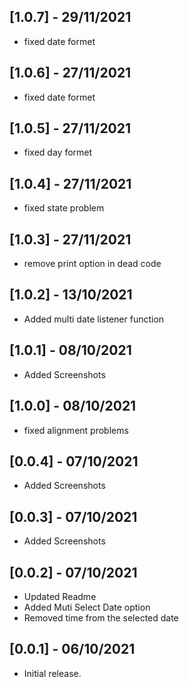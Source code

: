 ## [1.0.7] - 29/11/2021

* fixed date formet

## [1.0.6] - 27/11/2021

* fixed date formet

## [1.0.5] - 27/11/2021

* fixed day formet

## [1.0.4] - 27/11/2021

* fixed state problem

## [1.0.3] - 27/11/2021

* remove print option in dead code

## [1.0.2] - 13/10/2021

* Added multi date listener function

## [1.0.1] - 08/10/2021

* Added Screenshots

## [1.0.0] - 08/10/2021

* fixed alignment problems

## [0.0.4] - 07/10/2021

* Added Screenshots

## [0.0.3] - 07/10/2021

* Added Screenshots

## [0.0.2] - 07/10/2021

* Updated Readme 
* Added Muti Select Date option
* Removed time from the selected date


## [0.0.1] - 06/10/2021

* Initial release.
